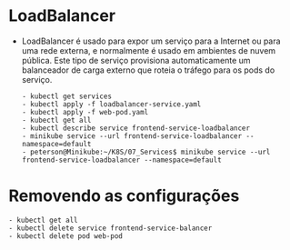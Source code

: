 # LoadBalancer

 - LoadBalancer é usado para expor um serviço para a Internet ou para uma rede externa, e normalmente é usado em ambientes de nuvem pública. Este tipo de serviço provisiona automaticamente um balanceador de carga externo que roteia o tráfego para os pods do serviço.

       - kubectl get services
       - kubectl apply -f loadbalancer-service.yaml
       - kubectl apply -f web-pod.yaml
       - kubectl get all
       - kubectl describe service frontend-service-loadbalancer
       - minikube service --url frontend-service-loadbalancer --namespace=default
       - peterson@Minikube:~/K8S/07_Services$ minikube service --url frontend-service-loadbalancer --namespace=default

# Removendo as configurações
    - kubectl get all
    - kubectl delete service frontend-service-balancer
    - kubectl delete pod web-pod

